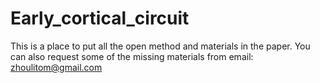 # Early_cortical_circuit
This is a place to put all the open method and materials in the paper. You can also request some of the missing materials from email: zhoulitom@gmail.com
